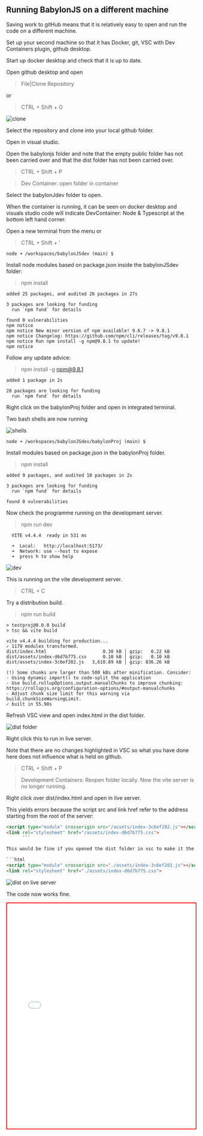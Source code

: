## Running BabylonJS on a different machine


Saving work to gitHub means that it is relatively easy to open and run the code on a different machine.

Set up your second machine so that it has Docker, git, VSC with Dev Containers plugin, github desktop.

Start up docker desktop and check that it is up to date.

Open github desktop and open

> File|Clone Repository

 or

> CTRL + Shift + O

![clone](cloine.jpg)

Select the repository and clone into your local github folder.

Open in visual studio.

Open the babylonjs folder and note that the empty public folder has not been carried over and that the dist folder has not been carried over.  

> CTRL + Shift + P

> Dev Container: open folder in container

Select the babylonJdev folder to open.

When the container is running, it can be seen on docker desktop and visuals studio code will indicate DevContainer: Node & Typescript at the bottom left hand corner.

Open a new terminal from the menu or 

> CTRL + Shift + '

```
node ➜ /workspaces/babylonJSdev (main) $ 
```

Install node modules based on package.json inside the babylonJSdev folder:

> npm install

```
added 25 packages, and audited 26 packages in 27s

3 packages are looking for funding
  run `npm fund` for details

found 0 vulnerabilities
npm notice 
npm notice New minor version of npm available! 9.6.7 -> 9.8.1
npm notice Changelog: https://github.com/npm/cli/releases/tag/v9.8.1
npm notice Run npm install -g npm@9.8.1 to update!
npm notice 
```

Follow any update advice:

>npm install -g npm@9.8.1

```
added 1 package in 2s

28 packages are looking for funding
  run `npm fund` for details
```

Right click on the babylonProj folder and open in integrated terminal.

Two bash shells are now running

![shells](shells.jpg)

```
node ➜ /workspaces/babylonJSdev/babylonProj (main) $ 
```
Install modules based on package.json in the babylonProj folder.

> npm install

```
added 9 packages, and audited 10 packages in 2s

3 packages are looking for funding
  run `npm fund` for details

found 0 vulnerabilities
```

Now check the programme running on the development server.

> npm run dev

```
  VITE v4.4.4  ready in 531 ms

  ➜  Local:   http://localhost:5173/
  ➜  Network: use --host to expose
  ➜  press h to show help
  ```

![dev](dev.jpg)

This is running on the vite development server.

> CTRL + C

Try a distribution build.

> npm run build

```
> testproj@0.0.0 build
> tsc && vite build

vite v4.4.4 building for production...
✓ 1179 modules transformed.
dist/index.html                     0.30 kB │ gzip:   0.22 kB
dist/assets/index-d6d7b775.css      0.10 kB │ gzip:   0.10 kB
dist/assets/index-3c6ef202.js   3,610.89 kB │ gzip: 836.26 kB

(!) Some chunks are larger than 500 kBs after minification. Consider:
- Using dynamic import() to code-split the application
- Use build.rollupOptions.output.manualChunks to improve chunking: https://rollupjs.org/configuration-options/#output-manualchunks
- Adjust chunk size limit for this warning via build.chunkSizeWarningLimit.
✓ built in 55.98s
```

Refresh VSC view and open index.html in the dist folder.

![dist folder](dist.jpg)

Right click this to run in live server.

Note that there are no changes highlighted in VSC so what you have done here does not influence what is held on github.

> CTRL + Shift + P

> Development Containers: Reopen folder locally.  Now the vite server is no longer running.

Right click over dist/index.html and open in live server.

This yields errors because the script src and link href refer to the address starting from the root of the server:

```html
<script type="module" crossorigin src="/assets/index-3c6ef202.js"></script>
<link rel="stylesheet" href="/assets/index-d6d7b775.css">
      ```

This would be fine if you opened the dist folder in vsc to make it the root, or if you copied the dist folder contents to a different server.  But for now you can change the addresses to be relative to the current directory and then the application will work on port 5500.

```html
<script type="module" crossorigin src="./assets/index-3c6ef202.js"></script>
<link rel="stylesheet" href="./assets/index-d6d7b775.css">
```      
![dist on live server](dist5500.jpg)

The code now works fine.

<iframe 
    height="600" 
    width="100%" 
    scrolling="no" 
    title="Refactored Basic Scene" 
    src="Block_3/section_1f/dist_1f/index.html" 
    style="border:10;border-style: solid;
    border-color: red;" 
    loading="lazy" 
    allowtransparency="true" 
    allowfullscreen="true">
</iframe>
